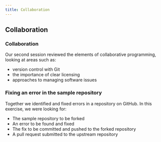 ```yaml
---
title: Collaboration
---
```


## Collaboration

### Collaboration

Our second session reviewed the elements of collaborative programming, looking at areas such as: 

* version control with Git
* the importance of clear licensing
* approaches to managing software issues

### Fixing an error in the sample repository

Together we identified and fixed errors in a repository on GitHub. In this exercise, we were looking for:

* The sample repository to be forked
* An error to be found and fixed
* The fix to be committed and pushed to the forked repository
* A pull request submitted to the upstream repository

